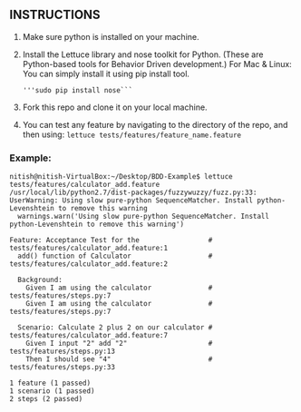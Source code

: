 ## INSTRUCTIONS

1. Make sure python is installed on your machine. 

2. Install the Lettuce library and nose toolkit for Python. (These are Python-based tools for Behavior Driven development.)
	For Mac & Linux: You can simply install it using pip install tool.
	```sudo pip install lettuce'''
	'''sudo pip install nose```

3. Fork this repo and clone it on your local machine. 

4. You can test any feature by navigating to the directory of the repo, and then using:
	```lettuce tests/features/feature_name.feature```

### Example:
```
nitish@nitish-VirtualBox:~/Desktop/BDD-Example$ lettuce tests/features/calculator_add.feature 
/usr/local/lib/python2.7/dist-packages/fuzzywuzzy/fuzz.py:33: UserWarning: Using slow pure-python SequenceMatcher. Install python-Levenshtein to remove this warning
  warnings.warn('Using slow pure-python SequenceMatcher. Install python-Levenshtein to remove this warning')

Feature: Acceptance Test for the                 # tests/features/calculator_add.feature:1
  add() function of Calculator                   # tests/features/calculator_add.feature:2

  Background:
    Given I am using the calculator              # tests/features/steps.py:7
    Given I am using the calculator              # tests/features/steps.py:7

  Scenario: Calculate 2 plus 2 on our calculator # tests/features/calculator_add.feature:7
    Given I input "2" add "2"                    # tests/features/steps.py:13
    Then I should see "4"                        # tests/features/steps.py:33

1 feature (1 passed)
1 scenario (1 passed)
2 steps (2 passed)
```



